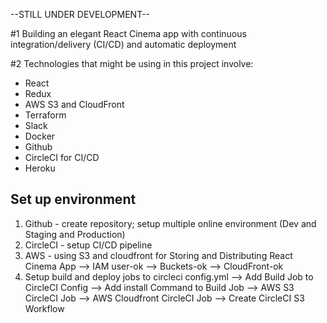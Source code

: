 --STILL UNDER DEVELOPMENT--

#1 Building an elegant React Cinema app with continuous integration/delivery (CI/CD) and automatic deployment

#2 Technologies that might be using in this project involve:

- React
- Redux
- AWS S3 and CloudFront
- Terraform
- Slack
- Docker
- Github
- CircleCI for CI/CD
- Heroku

## Set up environment ##

1. Github - create repository; setup multiple online environment (Dev and Staging and Production)
2. CircleCI - setup CI/CD pipeline
3. AWS - using S3 and cloudfront for Storing and Distributing React Cinema App
--> IAM user-ok
--> Buckets-ok
--> CloudFront-ok
4. Setup build and deploy jobs to circleci config.yml
--> Add Build Job to CircleCI Config
--> Add install Command to Build Job
--> AWS S3 CircleCI Job
--> AWS Cloudfront CircleCI Job
--> Create CircleCI S3 Workflow

